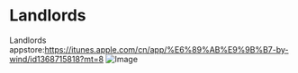 # Landlords
Landlords  
appstore:https://itunes.apple.com/cn/app/%E6%89%AB%E9%9B%B7-by-wind/id1368715818?mt=8
![Image](https://raw.githubusercontent.com/aschen518/Landlords/master/jt1.png)
